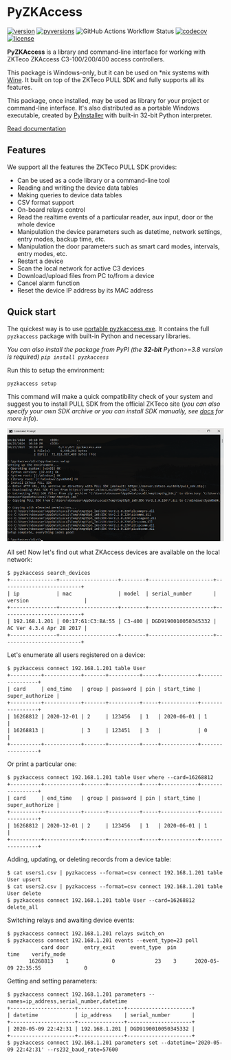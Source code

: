 # PyZKAccess

[![version](https://img.shields.io/pypi/v/pyzkaccess)](https://pypi.org/project/pyzkaccess/)
[![pyversions](https://img.shields.io/pypi/pyversions/pyzkaccess)](https://pypi.org/project/pyzkaccess/)
![GitHub Actions Workflow Status](https://img.shields.io/github/actions/workflow/status/bdragon300/pyzkaccess/commit.yaml?branch=master)
[![codecov](https://codecov.io/gh/bdragon300/pyzkaccess/branch/master/graph/badge.svg)](https://codecov.io/gh/bdragon300/pyzkaccess)
[![license](https://img.shields.io/github/license/bdragon300/pyzkaccess)](https://github.com/bdragon300/pyzkaccess/blob/master/LICENSE)

**PyZKAccess** is a library and command-line interface for working with ZKTeco ZKAccess
C3-100/200/400 access controllers.

This package is Windows-only, but it can be used on *nix systems with [Wine](https://www.winehq.org/).
It built on top of the ZKTeco PULL SDK and fully supports all its features.

This package, once installed, may be used as library for your project or command-line interface.
It's also distributed as a portable Windows executable, created by [PyInstaller](https://pyinstaller.org/en/stable/) with built-in 32-bit Python
interpreter.

[Read documentation](https://bdragon300.github.io/pyzkaccess)

## Features

We support all the features the ZKTeco PULL SDK provides:

- Can be used as a code library or a command-line tool
- Reading and writing the device data tables
- Making queries to device data tables
- CSV format support
- On-board relays control
- Read the realtime events of a particular reader, aux input, door or the whole device
- Manipulation the device parameters such as datetime, network settings, entry modes, backup time, etc.
- Manipulation the door parameters such as smart card modes, intervals, entry modes, etc.
- Restart a device
- Scan the local network for active C3 devices
- Download/upload files from PC to/from a device
- Cancel alarm function
- Reset the device IP address by its MAC address

## Quick start

The quickest way is to use [portable pyzkaccess.exe](https://github.com/bdragon300/pyzkaccess/releases/latest).
It contains the full `pyzkaccess` package with built-in Python and necessary libraries.

*You can also install the package from PyPI (the __32-bit__ Python>=3.8 version is required) `pip install pyzkaccess`*

Run this to setup the environment:

```console
pyzkaccess setup
```

This command will make a quick compatibility check of your system and suggest you to install PULL SDK from the
official ZKTeco site (*you can also specify your own SDK archive or you can install SDK manually, see
[docs](https://bdragon300.github.io/pyzkaccess#installation) for more info*).

![pyzkaccess setup](docs/img/setup_screenshot.png)

All set! Now let's find out what ZKAccess devices are available on the local network:

```console
$ pyzkaccess search_devices
+---------------+-------------------+--------+---------------------+--------------------------+
| ip            | mac               | model  | serial_number       | version                  |
+---------------+-------------------+--------+---------------------+--------------------------+
| 192.168.1.201 | 00:17:61:C3:BA:55 | C3-400 | DGD9190010050345332 | AC Ver 4.3.4 Apr 28 2017 |
+---------------+-------------------+--------+---------------------+--------------------------+
```

Let's enumerate all users registered on a device:

```console
$ pyzkaccess connect 192.168.1.201 table User
+----------+------------+-------+----------+-----+------------+-----------------+
| card     | end_time   | group | password | pin | start_time | super_authorize |
+----------+------------+-------+----------+-----+------------+-----------------+
| 16268812 | 2020-12-01 | 2     | 123456   | 1   | 2020-06-01 | 1               |
| 16268813 |            | 3     | 123451   | 3   |            | 0               |
+----------+------------+-------+----------+-----+------------+-----------------+
```

Or print a particular one:

```console
$ pyzkaccess connect 192.168.1.201 table User where --card=16268812
+----------+------------+-------+----------+-----+------------+-----------------+
| card     | end_time   | group | password | pin | start_time | super_authorize |
+----------+------------+-------+----------+-----+------------+-----------------+
| 16268812 | 2020-12-01 | 2     | 123456   | 1   | 2020-06-01 | 1               |
+----------+------------+-------+----------+-----+------------+-----------------+
```

Adding, updating, or deleting records from a device table:

```console
$ cat users1.csv | pyzkaccess --format=csv connect 192.168.1.201 table User upsert
$ cat users2.csv | pyzkaccess --format=csv connect 192.168.1.201 table User delete
$ pyzkaccess connect 192.168.1.201 table User --card=16268812 delete_all
```

Switching relays and awaiting device events:

```console
$ pyzkaccess connect 192.168.1.201 relays switch_on
$ pyzkaccess connect 192.168.1.201 events --event_type=23 poll
           card door     entry_exit     event_type  pin                     time    verify_mode
       16268813    1              0             23    3      2020-05-09 22:35:55              0
```

Getting and setting parameters:

```console
$ pyzkaccess connect 192.168.1.201 parameters --names=ip_address,serial_number,datetime
+---------------------+---------------+---------------------+
| datetime            | ip_address    | serial_number       |
+---------------------+---------------+---------------------+
| 2020-05-09 22:42:31 | 192.168.1.201 | DGD9190010050345332 |
+---------------------+---------------+---------------------+
$ pyzkaccess connect 192.168.1.201 parameters set --datetime='2020-05-09 22:42:31' --rs232_baud_rate=57600
```
